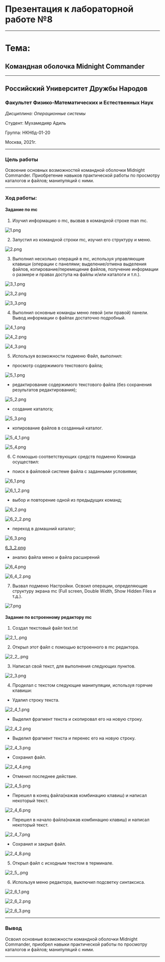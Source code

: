 # Презентация к лабораторной работе №8

----

# Тема:
## Командная оболочка Midnight Commander

----

## Российский Университет Дружбы Народов

### Факультет Физико-Математических и Естественных Наук

*Дисциплина: Операционные системы*

Студент: Мухамедияр Адиль

Группа: НКНбд-01-20

Москва, 2021г.

----

### Цель работы

Освоение основных возможностей командной оболочки Midnight Commander. Приобретение навыков практической работы по просмотру каталогов и файлов; манипуляций с ними.

----

### Ход работы:

#### Задание по mc

1. Изучил информацию о mc, вызвав в командной строке man mc.

![1.png](https://raw.githubusercontent.com/adil-cpu/lab_08/main/img_08/1.PNG)

2. Запустил из командной строки mc, изучил его структуру и меню.

![2.png](https://raw.githubusercontent.com/adil-cpu/lab_08/main/img_08/2.PNG)

3. Выполнил несколько операций в mc, используя управляющие клавиши (операции с панелями; выделение/отмена выделения файлов, копирование/перемещение файлов, получение информации о размере и правах доступа на файлы и/или каталоги и т.п.).

![3_1.png](https://raw.githubusercontent.com/adil-cpu/lab_08/main/img_08/3_1.PNG)

![3_2.png](https://raw.githubusercontent.com/adil-cpu/lab_08/main/img_08/3_2.PNG)

![3_3.png](https://raw.githubusercontent.com/adil-cpu/lab_08/main/img_08/3_3.PNG)

4. Выполнил основные команды меню левой (или правой) панели. Вывод информации о файлах достаточно подробный.

![4_1.png](https://raw.githubusercontent.com/adil-cpu/lab_08/main/img_08/4_1.PNG)

![4_2.png](https://raw.githubusercontent.com/adil-cpu/lab_08/main/img_08/4_2.PNG)

![4_3.png](https://raw.githubusercontent.com/adil-cpu/lab_08/main/img_08/4_3.PNG)

5. Используя возможности подменю Файл, выполнил:

* просмотр содержимого текстового файла;

![5_1.png](https://raw.githubusercontent.com/adil-cpu/lab_08/main/img_08/5_1.PNG)

* редактирование содержимого текстового файла (без сохранения результатов редактирования);

![5_2.png](https://raw.githubusercontent.com/adil-cpu/lab_08/main/img_08/5_2.PNG)

* создание каталога;

![5_3.png](https://raw.githubusercontent.com/adil-cpu/lab_08/main/img_08/5_3.PNG)

* копирование файлов в созданный каталог.

![5_4_1.png](https://raw.githubusercontent.com/adil-cpu/lab_08/main/img_08/5_4_%E2%84%961.PNG)

![5_4.png](https://raw.githubusercontent.com/adil-cpu/lab_08/main/img_08/5_4.PNG)

6. С помощью соответствующих средств подменю Команда осуществил:

* поиск в файловой системе файла с заданными условиями;

![6_1.png](https://raw.githubusercontent.com/adil-cpu/lab_08/main/img_08/6_1.PNG)

![6_1_2.png](https://raw.githubusercontent.com/adil-cpu/lab_08/main/img_08/6_1_%E2%84%962.PNG)

* выбор и повторение одной из предыдущих команд;

![6_2.png](https://raw.githubusercontent.com/adil-cpu/lab_08/main/img_08/6_2.PNG)

![6_2_2.png](https://raw.githubusercontent.com/adil-cpu/lab_08/main/img_08/6_2_%E2%84%962.PNG)

* переход в домашний каталог;

![6_3.png](https://raw.githubusercontent.com/adil-cpu/lab_08/main/img_08/6_3.PNG)

[6_3_2.png](https://raw.githubusercontent.com/adil-cpu/lab_08/main/img_08/6_3_%E2%84%962.PNG)

* анализ файла меню и файла расширений

![6_4.png](https://raw.githubusercontent.com/adil-cpu/lab_08/main/img_08/6_4.PNG)

![6_4_2.png](https://raw.githubusercontent.com/adil-cpu/lab_08/main/img_08/6_4_%E2%84%962.PNG)

7. Вызвал подменю Настройки. Освоил операции, определяющие структуру экрана mc (Full screen, Double Width, Show Hidden Files и т.д.).

![7.png](https://raw.githubusercontent.com/adil-cpu/lab_08/main/img_08/7.PNG)

#### Задание по встроенному редактору mc

1. Создал текстовый файл text.txt

![2_1_.png](https://raw.githubusercontent.com/adil-cpu/lab_08/main/img_08/%E2%84%962_1_.PNG)

2. Открыл этот файл с помощью встроенного в mc редактора.

![2_2_.png](https://raw.githubusercontent.com/adil-cpu/lab_08/main/img_08/%E2%84%962_2_.PNG)

3. Написал свой текст, для выполнения следующих пунктов.

![2_3.png](https://raw.githubusercontent.com/adil-cpu/lab_08/main/img_08/%E2%84%962_3.PNG)

4. Проделал с текстом следующие манипуляции, используя горячие клавиши:

* Удалил строку текста.

![2_4_1.png](https://raw.githubusercontent.com/adil-cpu/lab_08/main/img_08/%E2%84%962_4_1.PNG)

* Выделил фрагмент текста и скопировал его на новую строку.

![2_4_2.png](https://raw.githubusercontent.com/adil-cpu/lab_08/main/img_08/%E2%84%962_4_2.PNG)

* Выделил фрагмент текста и перенес его на новую строку.

![2_4_3.png](https://raw.githubusercontent.com/adil-cpu/lab_08/main/img_08/%E2%84%962_4_3.PNG)

* Сохранил файл.

![2_4_4.png](https://raw.githubusercontent.com/adil-cpu/lab_08/main/img_08/%E2%84%962_4_4.PNG)

* Отменил последнее действие.

![2_4_5.png](https://raw.githubusercontent.com/adil-cpu/lab_08/main/img_08/%E2%84%962_4_5.PNG)

* Перешел в конец файла(нажав комбинацию клавиш) и написал некоторый текст.

![2_4_6.png](https://raw.githubusercontent.com/adil-cpu/lab_08/main/img_08/%E2%84%962_4_6.PNG)

* Перешел в начало файла(нажав комбинацию клавиш) и написал некоторый текст.

![2_4_7.png](https://raw.githubusercontent.com/adil-cpu/lab_08/main/img_08/%E2%84%962_4_7.PNG)

* Сохранил и закрыл файл.

![2_4_8.png](https://raw.githubusercontent.com/adil-cpu/lab_08/main/img_08/%E2%84%962_4_8.PNG)

5. Открыл файл с исходным текстом в терминале.

![2_5_.png](https://raw.githubusercontent.com/adil-cpu/lab_08/main/img_08/%E2%84%962_5_.PNG)

6. Используя меню редактора, выключил подсветку синтаксиса.

![2_6_1.png](https://raw.githubusercontent.com/adil-cpu/lab_08/main/img_08/%E2%84%962_6_1.PNG)

![2_6_2.png](https://raw.githubusercontent.com/adil-cpu/lab_08/main/img_08/%E2%84%962_6_2.PNG)

![2_6_3.png](https://raw.githubusercontent.com/adil-cpu/lab_08/main/img_08/%E2%84%962_6_3.PNG)

----

### Вывод

Освоил основные возможности командной оболочки Midnight Commander, приобрел навыки практической работы по просмотру каталогов и файлов; манипуляций с ними.

----

